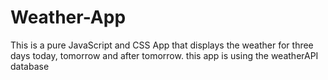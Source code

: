 # Weather-App


This is a pure JavaScript and CSS App that displays the weather for three days today, tomorrow and after tomorrow. this app is using the weatherAPI database
